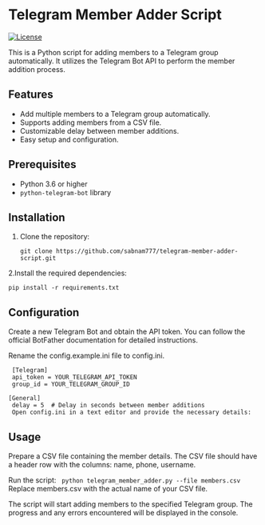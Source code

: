 # Telegram Member Adder Script

[![License](https://img.shields.io/badge/license-MIT-blue.svg)](https://github.com/sabnam777/telegram-member-adder-script/blob/main/LICENSE)

This is a Python script for adding members to a Telegram group automatically. It utilizes the Telegram Bot API to perform the member addition process.

## Features

- Add multiple members to a Telegram group automatically.
- Supports adding members from a CSV file.
- Customizable delay between member additions.
- Easy setup and configuration.

## Prerequisites

- Python 3.6 or higher
- `python-telegram-bot` library

## Installation

1. Clone the repository:

   ```shell
   git clone https://github.com/sabnam777/telegram-member-adder-script.git
   
2.Install the required dependencies:

    pip install -r requirements.txt 
   
## Configuration
Create a new Telegram Bot and obtain the API token. You can follow the official BotFather documentation for detailed instructions.

Rename the config.example.ini file to config.ini.

     [Telegram]
     api_token = YOUR_TELEGRAM_API_TOKEN
     group_id = YOUR_TELEGRAM_GROUP_ID

    [General]
     delay = 5  # Delay in seconds between member additions
     Open config.ini in a text editor and provide the necessary details:   

## Usage
Prepare a CSV file containing the member details. The CSV file should have a header row with the columns: name, phone, username.

Run the script:
      ` python telegram_member_adder.py --file members.csv`
Replace members.csv with the actual name of your CSV file.

The script will start adding members to the specified Telegram group. The progress and any errors encountered will be displayed in the console.
